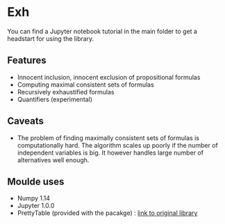 # Exh

You can find a Jupyter notebook tutorial in the main folder to get a headstart for using the library.

## Features 

  - Innocent inclusion, innocent exclusion of propositional formulas
  - Computing maximal consistent sets of formulas
  - Recursively exhaustified formulas
  - Quantifiers (experimental)
  
## Caveats
 
  - The problem of finding maximally consistent sets of formulas is computationally hard. The algorithm scales up poorly if the number of independent variables is big. It however handles large number of alternatives well enough.
  
## Moulde uses

  - Numpy 1.14 
  - Jupyter 1.0.0
  - PrettyTable (provided with the pacakge) : [link to original library](https://pypi.org/project/PrettyTable/)

  
 
